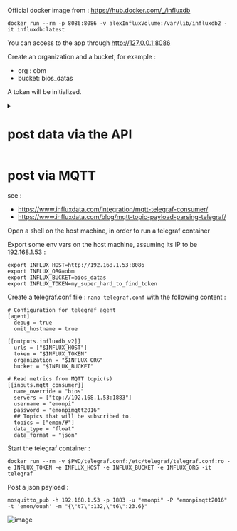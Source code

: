 
Official docker image from : https://hub.docker.com/_/influxdb
```
docker run --rm -p 8086:8086 -v alexInfluxVolume:/var/lib/influxdb2 -it influxdb:latest
```
You can access to the app through http://127.0.0.1:8086

Create an organization and a bucket, for example :
- org : obm
- bucket: bios_datas

A token will be initialized.

<details><summary><h1>post data via the API</h1></summary>

Open a shell on the host machine.

Export app address, org, bucket and token as env vars on the host machine :
```
export INFLUX_HOST=http://localhost:8086
export INFLUX_ORG=obm
export INFLUX_BUCKET=bios_datas
export INFLUX_TOKEN=my_super_hard_to_find_token
```

cf https://docs.influxdata.com/influxdb/v2/get-started/write/

posting datas for day 2022-01-01, in a measurement called home

```
curl --request POST \
"$INFLUX_HOST/api/v2/write?org=$INFLUX_ORG&bucket=$INFLUX_BUCKET&precision=s" \
  --header "Authorization: Token $INFLUX_TOKEN" \
  --header "Content-Type: text/plain; charset=utf-8" \
  --header "Accept: application/json" \
  --data-binary "
home,room=Living\ Room temp=21.1,hum=35.9,co=0i 1641024000
home,room=Kitchen temp=21.0,hum=35.9,co=0i 1641024000
home,room=Living\ Room temp=21.4,hum=35.9,co=0i 1641027600
home,room=Kitchen temp=23.0,hum=36.2,co=0i 1641027600
home,room=Living\ Room temp=21.8,hum=36.0,co=0i 1641031200
home,room=Kitchen temp=22.7,hum=36.1,co=0i 1641031200
home,room=Living\ Room temp=22.2,hum=36.0,co=0i 1641034800
home,room=Kitchen temp=22.4,hum=36.0,co=0i 1641034800
home,room=Living\ Room temp=22.2,hum=35.9,co=0i 1641038400
home,room=Kitchen temp=22.5,hum=36.0,co=0i 1641038400
home,room=Living\ Room temp=22.4,hum=36.0,co=0i 1641042000
home,room=Kitchen temp=22.8,hum=36.5,co=1i 1641042000
home,room=Living\ Room temp=22.3,hum=36.1,co=0i 1641045600
home,room=Kitchen temp=22.8,hum=36.3,co=1i 1641045600
home,room=Living\ Room temp=22.3,hum=36.1,co=1i 1641049200
home,room=Kitchen temp=22.7,hum=36.2,co=3i 1641049200
home,room=Living\ Room temp=22.4,hum=36.0,co=4i 1641052800
home,room=Kitchen temp=22.4,hum=36.0,co=7i 1641052800
home,room=Living\ Room temp=22.6,hum=35.9,co=5i 1641056400
home,room=Kitchen temp=22.7,hum=36.0,co=9i 1641056400
home,room=Living\ Room temp=22.8,hum=36.2,co=9i 1641060000
home,room=Kitchen temp=23.3,hum=36.9,co=18i 1641060000
home,room=Living\ Room temp=22.5,hum=36.3,co=14i 1641063600
home,room=Kitchen temp=23.1,hum=36.6,co=22i 1641063600
home,room=Living\ Room temp=22.2,hum=36.4,co=17i 1641067200
home,room=Kitchen temp=22.7,hum=36.5,co=26i 1641067200
"
```
## use the data explorer to visualize the datas

You can see the measurement

![image](https://github.com/dromotherm/sandbox/assets/24553739/0396bec9-e5b4-4dfe-b5af-4ab68974fcef)

But you cannot see any fields

![image](https://github.com/dromotherm/sandbox/assets/24553739/51df6a45-9077-40bf-88d9-1af4e0775d20)

You have to specify a custom time range :

![image](https://github.com/dromotherm/sandbox/assets/24553739/f28198c6-d4a8-40ba-a89e-d561720d3ef2)

![image](https://github.com/dromotherm/sandbox/assets/24553739/203c8835-3126-45db-94b3-c6fe2b80d478)

![image](https://github.com/dromotherm/sandbox/assets/24553739/3d7461da-7046-49e6-a981-f01aa503b36a)

You can now see fields and room

![image](https://github.com/dromotherm/sandbox/assets/24553739/9928702f-0476-4781-8be0-c15630dcf71d)

</details>

# post via MQTT

see : 
- https://www.influxdata.com/integration/mqtt-telegraf-consumer/
- https://www.influxdata.com/blog/mqtt-topic-payload-parsing-telegraf/

Open a shell on the host machine, in order to run a telegraf container

Export some env vars on the host machine, assuming its IP to be 192.168.1.53 :
```
export INFLUX_HOST=http://192.168.1.53:8086
export INFLUX_ORG=obm
export INFLUX_BUCKET=bios_datas
export INFLUX_TOKEN=my_super_hard_to_find_token
```
Create a telegraf.conf file : `nano telegraf.conf` with the following content : 

```
# Configuration for telegraf agent
[agent]
  debug = true
  omit_hostname = true

[[outputs.influxdb_v2]]
  urls = ["$INFLUX_HOST"]
  token = "$INFLUX_TOKEN"
  organization = "$INFLUX_ORG"
  bucket = "$INFLUX_BUCKET"

# Read metrics from MQTT topic(s)
[[inputs.mqtt_consumer]]
  name_override = "bios"
  servers = ["tcp://192.168.1.53:1883"]
  username = "emonpi"
  password = "emonpimqtt2016"
  ## Topics that will be subscribed to.
  topics = ["emon/#"]
  data_type = "float"
  data_format = "json"
```
Start the telegraf container :
```
docker run --rm -v $PWD/telegraf.conf:/etc/telegraf/telegraf.conf:ro -e INFLUX_TOKEN -e INFLUX_HOST -e INFLUX_BUCKET -e INFLUX_ORG -it telegraf
```
Post a json payload :
```
mosquitto_pub -h 192.168.1.53 -p 1883 -u "emonpi" -P "emonpimqtt2016" -t 'emon/ouah' -m "{\"t7\":132,\"t6\":23.6}"
```

![image](https://github.com/dromotherm/sandbox/assets/24553739/54c1fed0-a7c0-4c70-9a6c-8067ed75d713)
